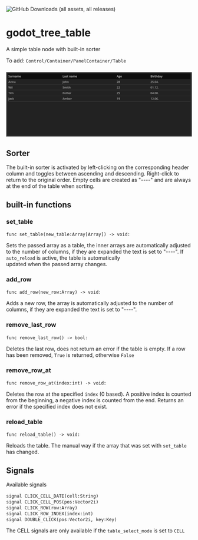 ![GitHub Downloads (all assets, all releases)](https://img.shields.io/github/downloads/EinRainerZufall/godot_tree_table/total)
# godot_tree_table
A simple table node with built-in sorter
 
To add:  `Control/Container/PanelContainer/Table`
### ![](https://github.com/EinRainerZufall/godot_tree_table/blob/main/addons/godot_tree_table/images/preview1.png)

## Sorter
The built-in sorter is activated by left-clicking on the corresponding header column and toggles between ascending and descending. Right-click to return to the original order. Empty cells are created as "----" and  are always at the end of the table when sorting.

## built-in functions
### set_table
```GDscript
func set_table(new_table:Array[Array]) -> void:
```
Sets the passed array as a table, the inner arrays are automatically adjusted to the number of columns, if they are expanded the text is set to "----". If `auto_reload` is active, the table is automatically  
updated when the passed array changes.

### add_row
```GDscript
func add_row(new_row:Array) -> void:
```
Adds a new row, the array is automatically adjusted to the number of columns, if they are expanded the text is set to "----".

### remove_last_row
```GDscript
func remove_last_row() -> bool:
```
Deletes the last row, does not return an error if the table is empty. If a row has been removed, `True` is returned, otherwise `False`

### remove_row_at
```GDscript
func remove_row_at(index:int) -> void:
```
Deletes the row at the specified `index` (0 based). A positive index is counted from the beginning, a negative index is counted from the end. Returns an error if the specified index does not exist.

### reload_table
```GDscript
func reload_table() -> void:
```
Reloads the table. The manual way if the array that was set with `set_table` has changed.

## Signals
Available signals
```GDscript
signal CLICK_CELL_DATE(cell:String)
signal CLICK_CELL_POS(pos:Vector2i)
signal CLICK_ROW(row:Array)
signal CLICK_ROW_INDEX(index:int)
signal DOUBLE_CLICK(pos:Vector2i, key:Key)
```
The CELL signals are only available if the `table_select_mode` is set to `CELL`

